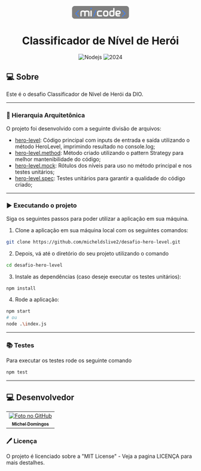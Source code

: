 <p align="center">
  <img src="https://raw.githubusercontent.com/micheldslive/mi-code.dev/main/.github/micode.png" width="30%">
</p>

<h1 align="center">
  Classificador de Nível de Herói
</h1>

<p align="center">
  <img alt="Nodejs" src="https://img.shields.io/static/v1?label=stack&message=nodejs&color=success&labelColor=grey">
  
  <img alt="2024" src="https://img.shields.io/static/v1?label=hero&message=LEVEL&color=success&labelColor=grey">
</p>

## 💻 Sobre

Este é o desafio Classificador de Nível de Herói da DIO.

---

### 🚀 Hierarquia Arquitetônica

O projeto foi desenvolvido com a seguinte divisão de arquivos:

- [hero-level](./hero-level.js): Código principal com inputs de entrada e saída utilizando o método HeroLevel, imprimindo resultado no console.log;
- [hero-level.method](./hero-level.method.js): Método criado utilizando o pattern Strategy para melhor mantenibilidade do código;
- [hero-level.mock](./hero-level.mock.js): Rótulos dos níveis para uso no método principal e nos testes unitários;
- [hero-level.spec](./hero-level.spec.js): Testes unitários para garantir a qualidade do código criado;

---

### ▶️ Executando o projeto

Siga os seguintes passos para poder utilizar a aplicação em sua máquina.

1. Clone a aplicação em sua máquina local com os seguintes comandos:

```bash
git clone https://github.com/micheldslive2/desafio-hero-level.git
```

2. Depois, vá até o diretório do seu projeto utilizando o comando

```bash
cd desafio-hero-level
```

3. Instale as dependências (caso deseje executar os testes unitários):

```bash
npm install
```

4. Rode a aplicação:

```bash
npm start
# ou
node .\index.js
```

---

### 📚 Testes

Para executar os testes rode os seguinte comando

```bash
npm test
```

---

## 💻 Desenvolvedor<br>

<table>
  <tr>
    <td align="center">
      <a href="https://github.com/micheldslive2">
        <img src="https://avatars.githubusercontent.com/u/55795597?v=4" width="100" alt="Foto no GitHub"/><br>
        <sub>
          <b>Michel Domingos</b>
        </sub>
      </a>
    </td>
  </tr>
</table>

### 🖊️ Licença

O projeto é licenciado sobre a "MIT License" - Veja a pagina LICENÇA para mais destalhes.
